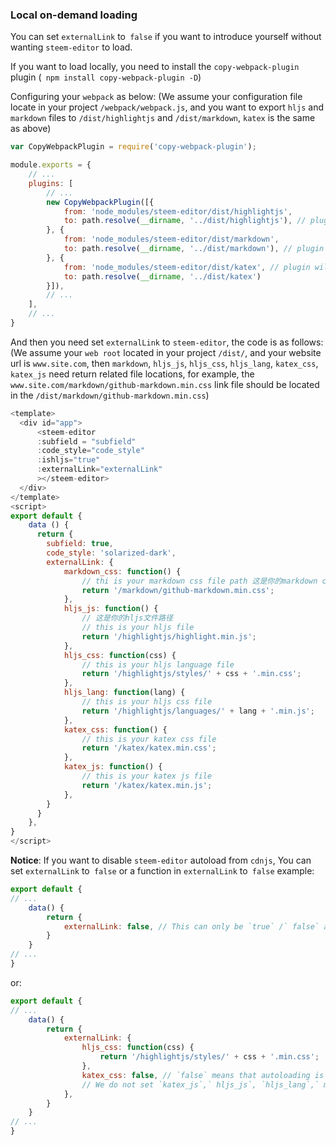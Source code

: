 ### Local on-demand loading
You can set `externalLink` to` false` if you want to introduce yourself without wanting `steem-editor` to load.

If you want to load locally, you need to install the `copy-webpack-plugin` plugin (` npm install copy-webpack-plugin -D`)

Configuring your `webpack` as below:
(We assume your configuration file locate in your project `/webpack/webpack.js`,
and you want to export `hljs` and `markdown` files to `/dist/highlightjs` and `/dist/markdown`,
`katex` is the same as above)

```javascript
var CopyWebpackPlugin = require('copy-webpack-plugin');

module.exports = {
    // ...
    plugins: [
        // ...
        new CopyWebpackPlugin([{
            from: 'node_modules/steem-editor/dist/highlightjs',
            to: path.resolve(__dirname, '../dist/highlightjs'), // plugin will export hljs files into /dist/highlightjs
        }, {
            from: 'node_modules/steem-editor/dist/markdown',
            to: path.resolve(__dirname, '../dist/markdown'), // plugin will export markdown files into /dist/markdown
        }, {
            from: 'node_modules/steem-editor/dist/katex', // plugin will export katex files into /dist/katex
            to: path.resolve(__dirname, '../dist/katex')
        }]),
        // ...
    ],
    // ...
}
```
And then you need set `externalLink` to `steem-editor`,
the code is as follows:
(We assume your `web root` located in your project `/dist/`, and your website url is `www.site.com`,
then `markdown`, `hljs_js`, `hljs_css`, `hljs_lang`, `katex_css`, `katex_js` need return related file locations,
for example, the `www.site.com/markdown/github-markdown.min.css` link file should be located in the
`/dist/markdown/github-markdown.min.css`)
```javascript
<template>
  <div id="app">
      <steem-editor
      :subfield = "subfield"
      :code_style="code_style"
      :ishljs="true"
      :externalLink="externalLink"
      ></steem-editor>
  </div>
</template>
<script>
export default {
    data () {
      return {
        subfield: true,
        code_style: 'solarized-dark',
        externalLink: {
            markdown_css: function() {
                // thi is your markdown css file path 这是你的markdown css文件路径
                return '/markdown/github-markdown.min.css';
            },
            hljs_js: function() {
                // 这是你的hljs文件路径
                // this is your hljs file
                return '/highlightjs/highlight.min.js';
            },
            hljs_css: function(css) {
                // this is your hljs language file
                return '/highlightjs/styles/' + css + '.min.css';
            },
            hljs_lang: function(lang) {
                // this is your hljs css file
                return '/highlightjs/languages/' + lang + '.min.js';
            },
            katex_css: function() {
                // this is your katex css file
                return '/katex/katex.min.css';
            },
            katex_js: function() {
                // this is your katex js file
                return '/katex/katex.min.js';
            },
        }
      }
    },
}
</script>
```
**Notice**: If you want to disable `steem-editor` autoload from `cdnjs`,
You can set `externalLink` to` false` or a function in `externalLink` to` false`
example:
```javascript
export default {
// ...
    data() {
        return {
            externalLink: false, // This can only be `true` /` false` and `Object`, if` true` means that all external links are used and loaded automatically, `false` is disabled,` Object` is as shown above
        }
    }
// ...
}
```
or:
```javascript
export default {
// ...
    data() {
        return {
            externalLink: {
                hljs_css: function(css) {
                    return '/highlightjs/styles/' + css + '.min.css';
                },
                katex_css: false, // `false` means that autoloading is disabled, it can also be a function, and if it is a function then this function should return an accessible ` katex` css path string
                // We do not set `katex_js`,` hljs_js`, `hljs_lang`,` markdown_css`, `steem-editor` to assume that it has the value` true` and it defaults to loading using `cdnjs` related outerchain.
            },
        }
    }
// ...
}
```

